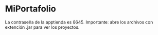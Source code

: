 # MiPortafolio
La contraseña de la apptienda es 6645.
Importante: 
abre los archivos con extención .jar para ver los proyectos. 
